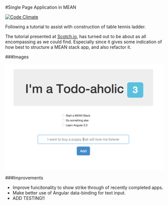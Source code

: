#Single Page Application in MEAN 

[![Code Climate](https://codeclimate.com/github/nickbdyer/meanspa/badges/gpa.svg)](https://codeclimate.com/github/nickbdyer/meanspa)

Following a tutorial to assist with construction of table tennis ladder. 

The tutorial presented at
[Scotch.io](https://scotch.io/tutorials/creating-a-single-page-todo-app-with-node-and-angular),
has turned out to be about as all encompassing as we could find. Especially
since it gives some indication of how best to structure a MEAN stack app, and
also refactor it. 

###Images

![alt text](images/todospa.png
"To Do App")

###Improvements

- Improve funcitonality to show strike through of recently completed apps.
- Make better use of Angular data-binding for text input. 
- ADD TESTING!! 
